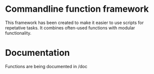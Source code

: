 # Commandline function framework

This framework has been created to make it easier to use scripts for repetative tasks.
It combines often-used functions with modular functionality.

# Documentation
Functions are being documented in /doc
